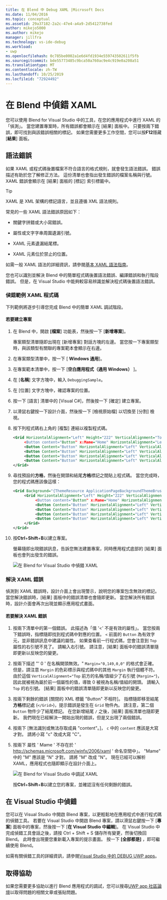 ```yaml
---
title: 在 Blend 中 Debug XAML |Microsoft Docs
ms.date: 11/04/2016
ms.topic: conceptual
ms.assetid: 29a37182-2a2c-47e4-a4a9-2d5412738fed
author: mikejo5000
ms.author: mikejo
manager: jillfra
ms.technology: vs-ide-debug
ms.workload:
- uwp
ms.openlocfilehash: 0c785be0002a1e6d4fd1934e559743502611f5fb
ms.sourcegitcommit: bde55773485c9bca50a760ac9e4c919e0a208a51
ms.translationtype: MT
ms.contentlocale: zh-TW
ms.lasthandoff: 10/25/2019
ms.locfileid: "72924492"
---
```

# <a name="debug-xaml-in-blend"></a>在 Blend 中偵錯 XAML

您可以使用 Blend for Visual Studio 中的工具，在您的應用程式中進行 XAML 的「偵測」。 當您建置專案時，所有錯誤都會顯示在 [結果] 面板中。 只要按兩下錯誤，即可找到與該錯誤相關的標記。 如果您需要更多工作空間，您可以按**F12**隱藏 [**結果**] 面板。

## <a name="syntax-errors"></a>語法錯誤

如果 XAML 或程式碼後置檔案不符合語言的格式規則，就會發生語法錯誤。 錯誤描述有助於您了解修正方法。 這份清單也會指出發生錯誤的檔案名稱與行號。 XAML 錯誤會顯示在 [結果] 面板的 [標記] 索引標籤中。

> [!TIP]
> XAML 是 XML 架構的標記語言，並且遵循 XML 語法規則。

常見的一些 XAML 語法錯誤原因如下：

- 關鍵字拼錯或大小寫錯誤。

- 屬性或文字字串周圍遺漏引號。

- XAML 元素遺漏結尾標。

- XAML 元素位於禁止的位置。

如需一般 XAML 語法的詳細資訊，請參閱[基本 XAML 語法指南](/windows/uwp/xaml-platform/xaml-syntax-guide)。

您也可以識別並解決 Blend 中的簡單程式碼後置語法錯誤、編譯錯誤和執行階段錯誤。 但是，在 Visual Studio 中能夠較容易辨識並解決程式碼後置語法錯誤。

### <a name="debugging-sample-xaml-code"></a>偵錯範例 XAML 程式碼

下列範例將逐步引導您完成 Blend 中的簡單 XAML 調試階段。

#### <a name="to-create-a-project"></a>若要建立專案

1. 在 Blend 中，開啟 **[檔案**] 功能表，然後按一下 [**新增專案**]。

    專案類型清單隨即出現在 [新增專案] 對話方塊的左邊。 當您按一下專案類型時，與該類型有關聯的專案範本會顯示在右邊。

2. 在專案類型清單中，按一下 [ **Windows 通用**]。

3. 在專案範本清單中，按一下 [**空白應用程式（通用 Windows）** ]。

4. 在 [**名稱**] 文字方塊中，輸入 `DebuggingSample`。

5. 在 [位置] 文字方塊中，確認專案的位置。

6. 按一下 [語言] 清單中的 [Visual C#]，然後按一下 [確定] 建立專案。

7. 以滑鼠右鍵按一下設計介面，然後按一下 [檢視原始檔] 以切換至 [分割] 檢視。

8. 按下列程式碼右上角的 [複製] 連結以複製程式碼。

   ```xml
   <Grid HorizontalAlignment="Left" Height="222" VerticalAlignment="Top>
        <Button content="Button" x:Mame="Home" HorizontalAlignment="Left" VerticalAlignment="Top"/>
        <Button Content="Button" HorizontalAlignment="Left" VerticalAlignment="Top" Margin="0,38,0,0">
        <Button Content="Button" HorizontalAlignment="Left" VerticalAlignment="Top" Margin="0,75,0,0"/>
        <Button Content="Button" HorizontalAlignment="Left" VerticalAlignment="Top" Margin="0,112,0,0"/>
        <Button Content="Button" HorizontalAlignment="Left" VerticalAlignment="Top Margin="0,149,0,0"/>
   </Grid>
   ```

9. 尋找預設的**方格**，然後在開頭和結尾**方格**標記之間貼上程式碼。 當您完成時，您的程式碼應該像這樣：

    ```xml
    <Grid Background="{ThemeResource ApplicationPageBackgroundThemeBrush}">
         <Grid HorizontalAlignment="Left" Height="222" VerticalAlignment="Top>
              <Button content="Button" x:Mame="Home" HorizontalAlignment="Left" VerticalAlignment="Top"/>
              <Button Content="Button" HorizontalAlignment="Left" VerticalAlignment="Top" Margin="0,38,0,0">
              <Button Content="Button" HorizontalAlignment="Left" VerticalAlignment="Top" Margin="0,75,0,0"/>
              <Button Content="Button" HorizontalAlignment="Left" VerticalAlignment="Top" Margin="0,112,0,0"/>
              <Button Content="Button" HorizontalAlignment="Left" VerticalAlignment="Top Margin="0,149,0,0"/>
         </Grid>
    </Grid>
    ```

10. 按**Ctrl**+**Shift**+**B**以建立專案。

    螢幕隨即出現錯誤訊息，告訴您無法建置專案，同時應用程式底部的 [結果] 面板也會列出發生的錯誤。

    ![在 Blend for Visual Studio 中偵錯 XAML](../debugger/media/blend_debugxaml_xaml.png "blend_debugXAML_XAML")

### <a name="resolve-xaml-errors"></a>解決 XAML 錯誤

偵測到 XAML 錯誤時，設計介面上會出現警示，說明您的專案包含無效的標記。 當您解決錯誤時，[結果] 面板中的錯誤清單也會隨即更新。 當您解決所有錯誤時，設計介面會再次出現並顯示應用程式畫面。

#### <a name="to-resolve-the-xaml-errors"></a>若要解決 XAML 錯誤

1. 按兩下清單中的第一個錯誤。 此描述為「值 '<' 不是有效的屬性」。 當您按兩下錯誤時，指標隨即找到程式碼中對應的位置。 `<` 前面的 `Button` 為有效字元，並非錯誤訊息中建議的屬性。 如果查看前一行程式碼，您會注意到 `Top` 屬性的右引號不見了。 請輸入右引號。 請注意，[結果] 面板中的錯誤清單隨即更新以反映您的變更。

2. 按兩下描述 "' 0 ' 在名稱開頭無效。" `Margin="0,149,0,0"` 的格式會正確。 但是，請注意 `Margin` 的色彩標示與程式碼中的其他 `Margin` 執行個體不符。 由於這個 `VerticalAlignment="Top` 前方的名稱/值組少了右引號 (`Margin="`)，因此就被視為屬於前一個屬性的值，導致 0 被視為名稱/值組的開頭。 請輸入 `Top` 的右引號。 [結果] 面板中的錯誤清單隨即更新以反映您的變更。

3. 按兩下剩餘的錯誤 [關閉的 XML 標籤 "Button" 不相符]。 指標隨即移至結尾**方格**標記處 (`</Grid>`)，提示錯誤是發生在 `Grid` 物件內。 請注意，第二個 `Button` 物件少了結尾標記。 在您新增結尾 `/` 之後，[結果] 面板清單也隨即更新。 我們現在已經解決一開始出現的錯誤，但是又出現了兩個錯誤。

4. 按兩下 [無法識別或無法存取成員 "content"。]， `c` 中的 `content` 應該是大寫才對。 請將小寫 "c" 改成大寫 "C"。

5. 按兩下 屬性 ' Mame ' 不存在於 ' <http://schemas.microsoft.com/winfx/2006/xaml> ' 命名空間中」。 "Mame" 中的 "M" 應該是 "N" 才對。 請將 "M" 改成 "N"。 現在已經可以解析 XAML，應用程式也隨即顯示在設計介面上。

    ![在 Blend for Visual Studio 中調試 XAML](../debugger/media/blend_debugartboard_xaml.png "blend_debugArtboard_XAML")

    按**Ctrl**+**Shift**+**B**以建立您的專案，並確認沒有任何剩餘的錯誤。

## <a name="debug-in-visual-studio"></a>在 Visual Studio 中偵錯

您可以在 Visual Studio 中開啟 Blend 專案，以更輕鬆地在應用程式中進行程式碼的偵錯工具。 若要在 Visual Studio 中開啟 Blend 專案，請以滑鼠右鍵按一下 [**專案**] 面板中的專案，然後按一下 [**在 Visual Studio 中編輯**]。 在 Visual Studio 中完成偵錯工具會話之後，請按 Ctrl + Shift + S 儲存所有變更，然後切換回 Blend。 此時會出現要您重新載入專案的提示畫面。 按一下 **[全部都是]** ，即可繼續使用 Blend。

如需有關偵錯工具的詳細資訊，請參閱[Visual Studio 中的 DEBUG UWP apps](../debugger/debug-store-apps-in-visual-studio.md)。

## <a name="get-help"></a>取得協助

如果您需要更多協助以進行 Blend 應用程式的調試，您可以搜尋[UWP app 社區論壇](https://social.msdn.microsoft.com/Forums/windowsapps/home?category=windowsapps)以取得問題的相關文章或張貼問題。
